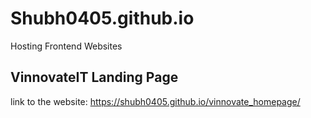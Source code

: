 # Shubh0405.github.io
Hosting Frontend Websites


## VinnovateIT Landing Page
link to the website:  https://shubh0405.github.io/vinnovate_homepage/
